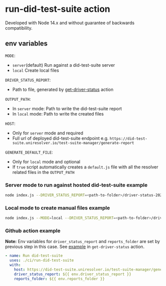 # run-did-test-suite action

Developed with Node 14.x and without guarantee of backwards compatibility.

## env variables
`MODE`: 
- `server`(default) Run against a did-test-suite server
- `local` Create local files

`DRIVER_STATUS_REPORT`:
- Path to file, generated by [get-driver-status](https://github.com/decentralized-identity/universal-resolver/tree/driver-status-reporting/ci/get-driver-status) action

`OUTPUT_PATH`:
- In `server` mode: Path to write the did-test-suite report
- In `local` mode: Path to write the created files

`HOST`:
- Only for `server` mode and required
- Full url of deployed did-test-suite endpoint e.g. `https://did-test-suite.uniresolver.io/test-suite-manager/generate-report`

`GENERATE_DEFAULT_FILE`:
- Only for `local` mode and optional
- If `true` script automatically creates a `default.js` file with all the resolver related files in the `OUTPUT_PATH`

### Server mode to run against hosted did-test-suite example

```bash
node index.js --DRIVER_STATUS_REPORT=<path-to-folder>/driver-status-2021-05-19_15-08-15-UTC.json --HOST=https://did-test-suite.uniresolver.io/test-suite-manager/generate-report
```

### Local mode to create manual files example

```bash
node index.js --MODE=local --DRIVER_STATUS_REPORT=<path-to-folder>/driver-status-2021-05-19_15-08-15-UTC.json --OUTPUT_PATH=<path-to-output-folder> --GENERATE_DEFAULT_FILE=true
```

### Github action example

**Note:** Env variables for `driver_status_report` and `reports_folder` are set by previous step in this case. See [example](https://github.com/decentralized-identity/universal-resolver/blob/ccbbbf17946ff62b53f647734c382dc460661659/ci/get-driver-status/entrypoint.sh#L43) in `get-driver-status` action.

```yaml
- name: Run did-test-suite
  uses: ./ci/run-did-test-suite
  with:
    host: https://did-test-suite.uniresolver.io/test-suite-manager/generate-report
    driver_status_report: ${{ env.driver_status_report }}
    reports_folder: ${{ env.reports_folder }}
```
